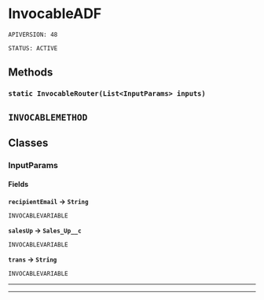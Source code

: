 # InvocableADF

`APIVERSION: 48`

`STATUS: ACTIVE`

## Methods

### `static InvocableRouter(List<InputParams> inputs)`

## `INVOCABLEMETHOD`

## Classes

### InputParams

#### Fields

**`recipientEmail` → `String`**

`INVOCABLEVARIABLE`

**`salesUp` → `Sales_Up__c`**

`INVOCABLEVARIABLE`

**`trans` → `String`**

`INVOCABLEVARIABLE`

***

***
